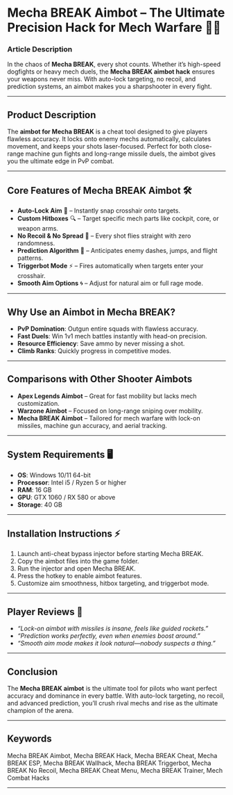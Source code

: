 # Mecha BREAK Aimbot – The Ultimate Precision Hack for Mech Warfare 🎯🤖

### Article Description

In the chaos of **Mecha BREAK**, every shot counts. Whether it’s high-speed dogfights or heavy mech duels, the **Mecha BREAK aimbot hack** ensures your weapons never miss. With auto-lock targeting, no recoil, and prediction systems, an aimbot makes you a sharpshooter in every fight.


---

## Product Description

The **aimbot for Mecha BREAK** is a cheat tool designed to give players flawless accuracy. It locks onto enemy mechs automatically, calculates movement, and keeps your shots laser-focused. Perfect for both close-range machine gun fights and long-range missile duels, the aimbot gives you the ultimate edge in PvP combat.

---

## Core Features of Mecha BREAK Aimbot 🛠️

* **Auto-Lock Aim** 🎯 – Instantly snap crosshair onto targets.
* **Custom Hitboxes** 🔍 – Target specific mech parts like cockpit, core, or weapon arms.
* **No Recoil & No Spread** 🔫 – Every shot flies straight with zero randomness.
* **Prediction Algorithm** 📡 – Anticipates enemy dashes, jumps, and flight patterns.
* **Triggerbot Mode** ⚡ – Fires automatically when targets enter your crosshair.
* **Smooth Aim Options** 🌀 – Adjust for natural aim or full rage mode.

---

## Why Use an Aimbot in Mecha BREAK?

* **PvP Domination**: Outgun entire squads with flawless accuracy.
* **Fast Duels**: Win 1v1 mech battles instantly with head-on precision.
* **Resource Efficiency**: Save ammo by never missing a shot.
* **Climb Ranks**: Quickly progress in competitive modes.

---

## Comparisons with Other Shooter Aimbots

* **Apex Legends Aimbot** – Great for fast mobility but lacks mech customization.
* **Warzone Aimbot** – Focused on long-range sniping over mobility.
* **Mecha BREAK Aimbot** – Tailored for mech warfare with lock-on missiles, machine gun accuracy, and aerial tracking.

---

## System Requirements 🖥️

* **OS**: Windows 10/11 64-bit
* **Processor**: Intel i5 / Ryzen 5 or higher
* **RAM**: 16 GB
* **GPU**: GTX 1060 / RX 580 or above
* **Storage**: 40 GB

---

## Installation Instructions ⚡

1. Launch anti-cheat bypass injector before starting Mecha BREAK.
2. Copy the aimbot files into the game folder.
3. Run the injector and open Mecha BREAK.
4. Press the hotkey to enable aimbot features.
5. Customize aim smoothness, hitbox targeting, and triggerbot mode.

---

## Player Reviews 💬

* *“Lock-on aimbot with missiles is insane, feels like guided rockets.”*
* *“Prediction works perfectly, even when enemies boost around.”*
* *“Smooth aim mode makes it look natural—nobody suspects a thing.”*

---

## Conclusion

The **Mecha BREAK aimbot** is the ultimate tool for pilots who want perfect accuracy and dominance in every battle. With auto-lock targeting, no recoil, and advanced prediction, you’ll crush rival mechs and rise as the ultimate champion of the arena.

---

## Keywords

Mecha BREAK Aimbot, Mecha BREAK Hack, Mecha BREAK Cheat, Mecha BREAK ESP, Mecha BREAK Wallhack, Mecha BREAK Triggerbot, Mecha BREAK No Recoil, Mecha BREAK Cheat Menu, Mecha BREAK Trainer, Mech Combat Hacks

---
